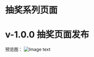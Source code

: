 # 抽奖系列页面
# v-1.0.0 抽奖页面发布
预览图：
![Image text](https://raw.githubusercontent.com/Aric-sky/lucker/master/static/img-pre/img.png)
